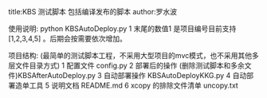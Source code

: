 title:KBS 测试脚本
      包括编译发布的脚本
author:罗水波



使用说明:  python KBSAutoDeploy.py  1
末尾的数值1 是项目编号目前支持 [1,2,3,4,5] 。后期会按需要依次增加。


项目结构: (最简单的测试脚本工程，不采用大型项目的mvc模式，也不采用其他多层文件目录方式)
1  配置文件 config.py
2  部署后的操作 (删除测试脚本和多余文件)KBSAfterAutoDeploy.py
3  自动部署操作 KBSAutoDeployKKG.py
4  自动部署造单工具
5  说明文档  README.md
6  xcopy 的排除文件清单   uncopy.txt
